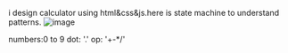 i design calculator using html&css&js.here is state machine to understand patterns.
![image](https://github.com/user-attachments/assets/2434e9c7-ef8c-4171-af98-0498e7351a8e)

numbers:0 to 9
dot: '.'
op: '+-*/'
